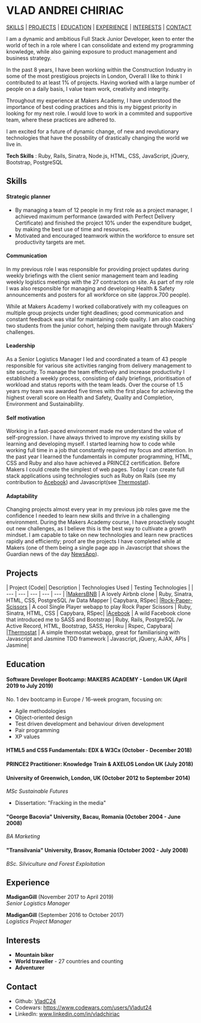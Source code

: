 # VLAD ANDREI CHIRIAC
[SKILLS](#Skills) | [PROJECTS](#Projects) | [EDUCATION](#Education) | [EXPERIENCE](#Experience) | [INTERESTS](#Interests) | [CONTACT](#Contact)

I am a dynamic and ambitious Full Stack Junior Developer, keen to enter the world of tech in a role where I can consolidate and extend my programming knowledge, while also gaining exposure to product management and business strategy. 

In the past 8 years, I have been working within the Construction Industry in some of the most prestigious projects in London, Overall I like to think I contributed to at least 1% of projects. Having worked with a large number of people on a daily basis, I value team work, creativity and integrity.

Throughout my experience at Makers Academy, I have understood the importance of best coding practices and this is my biggest priority in looking for my next role.  I would love to work in a commited and supportive team, where these practices are adhered to. 
 
I am excited for a future of dynamic change, of new and revolutionary technologies that have the possbility of drastically changing the world we live in. 

__Tech Skills__ : Ruby, Rails, Sinatra, Node.js, HTML, CSS, JavaScript, jQuery, Bootstrap, PostgreSQL

## Skills

#### Strategic planner

* By managing a team of 12 people in my first role as a project manager, I achieved maximum performance (awarded with
Perfect Delivery Certificate) and finished the project 10% under the expenditure budget, by making
the best use of time and resources.
* Motivated and encouraged teamwork within the workforce to ensure set productivity targets are met.

#### Communication

In my previous role I was responsible for providing project updates during weekly briefings with the client senior management  team and leading weekly logistics meetings with the 27 contractors on site. As part of my role I was also responsible for managing and developing Health & Safety announcements and posters for all workforce on site (approx.700 people). 

While at Makers Academy I worked collaboratively with my colleagues on multiple group projects under tight deadlines; good communication and constant feedback was vital for maintaining code quality. I am also coaching two students from the junior cohort, helping them navigate through Makers' challenges.

#### Leadership

As a Senior Logistics Manager I led and coordinated a team of 43 people responsible for various site activities ranging from delivery management to site security. To manage the team effectively and increase productivity I established a weekly process, consisting of daily briefings, prioritisation of workload and status reports with the team leads. Over the course of 1.5 years my team was awarded five times with the first place for achieving the highest overall score on Health and Safety, Quality and Completion, Environment and Sustainability.

#### Self motivation

Working in a fast-paced environment made me understand the value of self-progression. I have always thrived to improve my existing skills by learning and developing myself. I started learning how to code while working full time in a job that constantly required my focus and attention. In the past year I learned the fundamentals in computer programming, HTML, CSS and Ruby and also have achieved a PRINCE2 certification. Before Makers I could create the simplest of web pages. Today I can create full stack applications using technologies such as Ruby on Rails (see my contribution to [Acebook](https://github.com/VladC24/acebook-d-railed)) and Javascript(see [Thermostat](https://github.com/VladC24/Thermostat)).

#### Adaptability

Changing projects almost every year in my previous job roles gave me the confidence I needed to learn new skills and thrive in a challenging environment.
During the Makers Academy course, I have proactively sought out new challenges, as I believe this is the best way to cultivate a growth mindset. I am capable to take on new technologies and learn new practices rapidly and efficiently; proof are the projects I have completed while at Makers (one of them being a single page app in Javascript that shows the Guardian news of the day [NewsApp](https://github.com/VladC24/news-summary-challenge/blob/master/README.md)).

## Projects
| Project (Code)| Description | Technologies Used | Testing Technologies |
| --- | --- | --- | --- | --- |
|[MakersBNB](https://github.com/VladC24/MakersBNB) | A lovely Airbnb clone | Ruby, Sinatra, HTML, CSS, PostgreSQL /w Data Mapper | Capybara, RSpec|
|[Rock-Paper-Scissors](https://github.com/VladC24/rps-challenge) | A cool Single Player webapp to play Rock Paper Scissors | Ruby, Sinatra, HTML, CSS | Capybara, RSpec|
|[Acebook](https://github.com/VladC24/acebook-d-railed) | A wild Facebook clone that introduced me to SASS and Bootstrap | Ruby, Rails, PostgreSQL /w Active Record, HTML, Bootstrap, SASS, Heroku | Rspec, Capybara|
|[Thermostat](https://github.com/VladC24/Thermostat) | A simple thermostat webapp, great for familiarising with Javascript and Jasmine TDD framework | Javascript, jQuery, AJAX, APIs | Jasmine|

## Education

#### Software Developer Bootcamp: MAKERS ACADEMY - London UK (April 2019 to July 2019)
No. 1 dev bootcamp in Europe / 16-week program, focusing on:

* Agile methodologies
* Object-oriented design
* Test driven development and behaviour driven development
* Pair programming
* XP values

#### HTML5 and CSS Fundamentals: EDX & W3Cx (October - December 2018)

#### PRINCE2 Practitioner: Knowledge Train & AXELOS London UK (July 2018)

#### University of Greenwich, London, UK (October 2012 to September 2014) 
  *MSc Sustainable Futures*
- Dissertation: "Fracking in the media"

#### "George Bacovia" University, Bacau, Romania (October 2004 - June 2008) 
  *BA Marketing*

#### "Transilvania" University, Brasov, Romania (October 2002 - July 2008) 
  *BSc. Silviculture and Forest Exploitation*
  
## Experience

**MadiganGill** (November 2017 to April 2019)    
*Senior Logistics Manager*  

**MadiganGill** (September 2016 to October 2017)   
*Logistics Project Manager* 

## Interests
* __Mountain biker__ 
* __World traveller__ - 27 countries and counting
* __Adventurer__

## Contact
* Github: [VladC24](https://github.com/VladC24)
* Codewars: https://www.codewars.com/users/Vladut24
* LinkedIn: www.linkedin.com/in/vladchiriac
